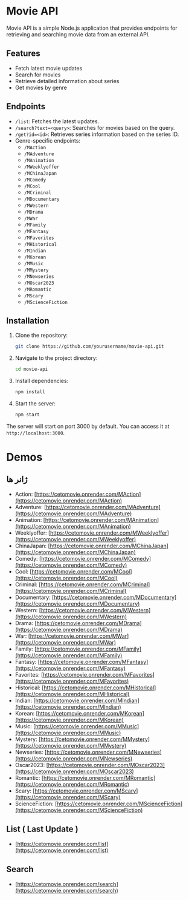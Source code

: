 # Movie API

Movie API is a simple Node.js application that provides endpoints for retrieving and searching movie data from an external API.

## Features
- Fetch latest movie updates
- Search for movies
- Retrieve detailed information about series
- Get movies by genre

## Endpoints

- `/list`: Fetches the latest updates.
- `/search?text=<query>`: Searches for movies based on the query.
- `/get?id=<id>`: Retrieves series information based on the series ID.
- Genre-specific endpoints:
  - `/MAction`
  - `/MAdventure`
  - `/MAnimation`
  - `/MWeeklyoffer`
  - `/MChinaJapan`
  - `/MComedy`
  - `/MCool`
  - `/MCriminal`
  - `/MDocumentary`
  - `/MWestern`
  - `/MDrama`
  - `/MWar`
  - `/MFamily`
  - `/MFantasy`
  - `/MFavorites`
  - `/MHistorical`
  - `/MIndian`
  - `/MKorean`
  - `/MMusic`
  - `/MMystery`
  - `/MNewseries`
  - `/MOscar2023`
  - `/MRomantic`
  - `/MScary`
  - `/MScienceFiction`

## Installation

1. Clone the repository:
    ```sh
    git clone https://github.com/yourusername/movie-api.git
    ```

2. Navigate to the project directory:
    ```sh
    cd movie-api
    ```

3. Install dependencies:
    ```sh
    npm install
    ```

4. Start the server:
    ```sh
    npm start
    ```

The server will start on port 3000 by default. You can access it at `http://localhost:3000`.

# Demos

## ژانر ها
- Action: [https://cetomovie.onrender.com/MAction](https://cetomovie.onrender.com/MAction)
- Adventure: [https://cetomovie.onrender.com/MAdventure](https://cetomovie.onrender.com/MAdventure)
- Animation: [https://cetomovie.onrender.com/MAnimation](https://cetomovie.onrender.com/MAnimation)
- Weeklyoffer: [https://cetomovie.onrender.com/MWeeklyoffer](https://cetomovie.onrender.com/MWeeklyoffer)
- ChinaJapan: [https://cetomovie.onrender.com/MChinaJapan](https://cetomovie.onrender.com/MChinaJapan)
- Comedy: [https://cetomovie.onrender.com/MComedy](https://cetomovie.onrender.com/MComedy)
- Cool: [https://cetomovie.onrender.com/MCool](https://cetomovie.onrender.com/MCool)
- Criminal: [https://cetomovie.onrender.com/MCriminal](https://cetomovie.onrender.com/MCriminal)
- Documentary: [https://cetomovie.onrender.com/MDocumentary](https://cetomovie.onrender.com/MDocumentary)
- Western: [https://cetomovie.onrender.com/MWestern](https://cetomovie.onrender.com/MWestern)
- Drama: [https://cetomovie.onrender.com/MDrama](https://cetomovie.onrender.com/MDrama)
- War: [https://cetomovie.onrender.com/MWar](https://cetomovie.onrender.com/MWar)
- Family: [https://cetomovie.onrender.com/MFamily](https://cetomovie.onrender.com/MFamily)
- Fantasy: [https://cetomovie.onrender.com/MFantasy](https://cetomovie.onrender.com/MFantasy)
- Favorites: [https://cetomovie.onrender.com/MFavorites](https://cetomovie.onrender.com/MFavorites)
- Historical: [https://cetomovie.onrender.com/MHistorical](https://cetomovie.onrender.com/MHistorical)
- Indian: [https://cetomovie.onrender.com/MIndian](https://cetomovie.onrender.com/MIndian)
- Korean: [https://cetomovie.onrender.com/MKorean](https://cetomovie.onrender.com/MKorean)
- Music: [https://cetomovie.onrender.com/MMusic](https://cetomovie.onrender.com/MMusic)
- Mystery: [https://cetomovie.onrender.com/MMystery](https://cetomovie.onrender.com/MMystery)
- Newseries: [https://cetomovie.onrender.com/MNewseries](https://cetomovie.onrender.com/MNewseries)
- Oscar2023: [https://cetomovie.onrender.com/MOscar2023](https://cetomovie.onrender.com/MOscar2023)
- Romantic: [https://cetomovie.onrender.com/MRomantic](https://cetomovie.onrender.com/MRomantic)
- Scary: [https://cetomovie.onrender.com/MScary](https://cetomovie.onrender.com/MScary)
- ScienceFiction: [https://cetomovie.onrender.com/MScienceFiction](https://cetomovie.onrender.com/MScienceFiction)

## List ( Last Update )
- [https://cetomovie.onrender.com/list](https://cetomovie.onrender.com/list)

## Search
- [https://cetomovie.onrender.com/search](https://cetomovie.onrender.com/search)
